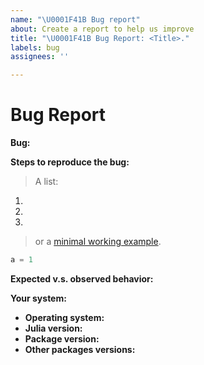 ```yaml
---
name: "\U0001F41B Bug report"
about: Create a report to help us improve
title: "\U0001F41B Bug Report: <Title>."
labels: bug
assignees: ''

---
```


# Bug Report
**Bug:** <clear and concise description of the bug.>

**Steps to reproduce the bug:**
> A list:
1. 
2. 
3. 
> or a [minimal working example](https://stackoverflow.com/help/minimal-reproducible-example).
```julia
a = 1
```

**Expected v.s. observed behavior:**

**Your system:**
- **Operating system:** 
- **Julia version:**
- **Package version:**
- **Other packages versions:**
